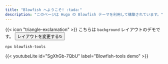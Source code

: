 ```yaml
---
title: "Blowfish へようこそ! :tada:"
description: "このページは Hugo の Blowfish テーマを利用して構築されています。"
---
```



<div class="flex px-4 py-2 mb-8 text-base rounded-md bg-primary-100 dark:bg-primary-900">
  <span class="flex items-center pe-3 text-primary-400">
    {{< icon "triangle-exclamation" >}}
  </span>
  <span class="flex items-center justify-between grow dark:text-neutral-300">
    <span class="prose dark:prose-invert">こちらは <code id="layout">background</code> レイアウトのデモです。</span>
    <button
      id="switch-layout-button"
      class="px-4 !text-neutral !no-underline rounded-md bg-primary-600 hover:!bg-primary-500 dark:bg-primary-800 dark:hover:!bg-primary-700"
    >
      レイアウトを変更する&orarr;
    </button>
  </span>
</div>


```shell
npx blowfish-tools
```  

{{< youtubeLite id="SgXhGb-7QbU" label="Blowfish-tools demo" >}}


